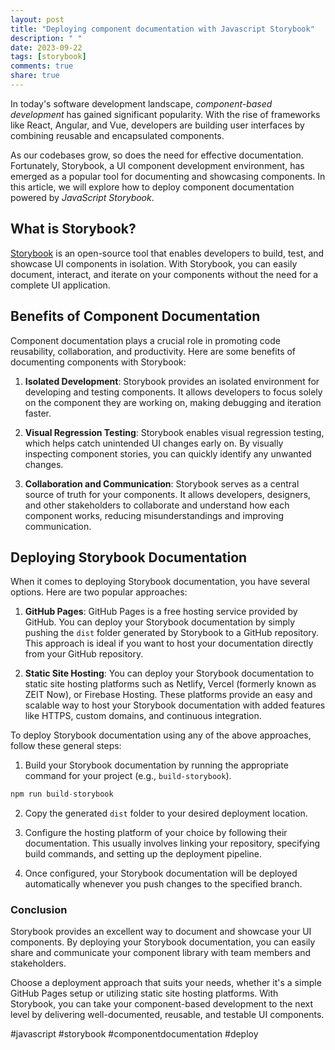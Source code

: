 ```yaml
---
layout: post
title: "Deploying component documentation with Javascript Storybook"
description: " "
date: 2023-09-22
tags: [storybook]
comments: true
share: true
---
```


In today's software development landscape, *component-based development* has gained significant popularity. With the rise of frameworks like React, Angular, and Vue, developers are building user interfaces by combining reusable and encapsulated components.

As our codebases grow, so does the need for effective documentation. Fortunately, Storybook, a UI component development environment, has emerged as a popular tool for documenting and showcasing components. In this article, we will explore how to deploy component documentation powered by *JavaScript Storybook*.

## What is Storybook?

[Storybook](https://storybook.js.org/) is an open-source tool that enables developers to build, test, and showcase UI components in isolation. With Storybook, you can easily document, interact, and iterate on your components without the need for a complete UI application.

## Benefits of Component Documentation

Component documentation plays a crucial role in promoting code reusability, collaboration, and productivity. Here are some benefits of documenting components with Storybook:

1. **Isolated Development**: Storybook provides an isolated environment for developing and testing components. It allows developers to focus solely on the component they are working on, making debugging and iteration faster.

2. **Visual Regression Testing**: Storybook enables visual regression testing, which helps catch unintended UI changes early on. By visually inspecting component stories, you can quickly identify any unwanted changes.

3. **Collaboration and Communication**: Storybook serves as a central source of truth for your components. It allows developers, designers, and other stakeholders to collaborate and understand how each component works, reducing misunderstandings and improving communication.

## Deploying Storybook Documentation

When it comes to deploying Storybook documentation, you have several options. Here are two popular approaches:

1. **GitHub Pages**: GitHub Pages is a free hosting service provided by GitHub. You can deploy your Storybook documentation by simply pushing the `dist` folder generated by Storybook to a GitHub repository. This approach is ideal if you want to host your documentation directly from your GitHub repository.

2. **Static Site Hosting**: You can deploy your Storybook documentation to static site hosting platforms such as Netlify, Vercel (formerly known as ZEIT Now), or Firebase Hosting. These platforms provide an easy and scalable way to host your Storybook documentation with added features like HTTPS, custom domains, and continuous integration.

To deploy Storybook documentation using any of the above approaches, follow these general steps:

1. Build your Storybook documentation by running the appropriate command for your project (e.g., `build-storybook`).
```javascript
npm run build-storybook
```

2. Copy the generated `dist` folder to your desired deployment location.

3. Configure the hosting platform of your choice by following their documentation. This usually involves linking your repository, specifying build commands, and setting up the deployment pipeline.

4. Once configured, your Storybook documentation will be deployed automatically whenever you push changes to the specified branch.

### Conclusion

Storybook provides an excellent way to document and showcase your UI components. By deploying your Storybook documentation, you can easily share and communicate your component library with team members and stakeholders.

Choose a deployment approach that suits your needs, whether it's a simple GitHub Pages setup or utilizing static site hosting platforms. With Storybook, you can take your component-based development to the next level by delivering well-documented, reusable, and testable UI components.

#javascript #storybook #componentdocumentation #deploy